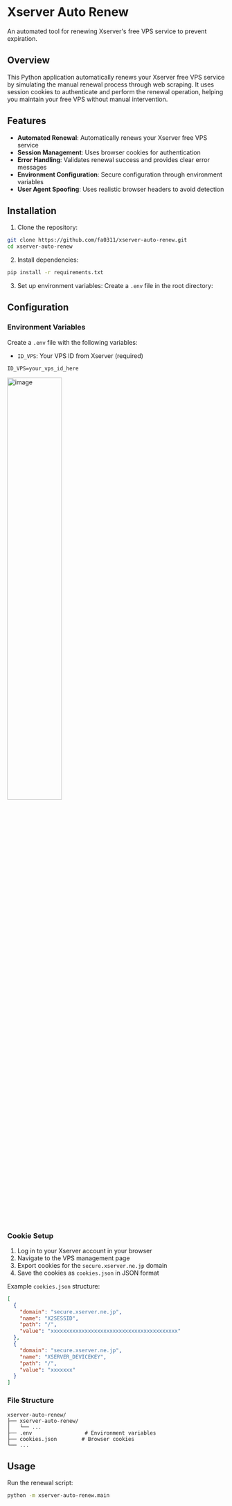 # Xserver Auto Renew

An automated tool for renewing Xserver's free VPS service to prevent expiration.

## Overview

This Python application automatically renews your Xserver free VPS service by simulating the manual renewal process through web scraping. It uses session cookies to authenticate and perform the renewal operation, helping you maintain your free VPS without manual intervention.

## Features

- **Automated Renewal**: Automatically renews your Xserver free VPS service
- **Session Management**: Uses browser cookies for authentication
- **Error Handling**: Validates renewal success and provides clear error messages
- **Environment Configuration**: Secure configuration through environment variables
- **User Agent Spoofing**: Uses realistic browser headers to avoid detection

## Installation

1. Clone the repository:

```bash
git clone https://github.com/fa0311/xserver-auto-renew.git
cd xserver-auto-renew
```

2. Install dependencies:

```bash
pip install -r requirements.txt
```

3. Set up environment variables:
   Create a `.env` file in the root directory:

## Configuration

### Environment Variables

Create a `.env` file with the following variables:

- `ID_VPS`: Your VPS ID from Xserver (required)

```env
ID_VPS=your_vps_id_here
```

<img src="image/README/1752250288684.png" alt="image" style="width: 50%;">

### Cookie Setup

1. Log in to your Xserver account in your browser
2. Navigate to the VPS management page
3. Export cookies for the `secure.xserver.ne.jp` domain
4. Save the cookies as `cookies.json` in JSON format

Example `cookies.json` structure:

```json
[
  {
    "domain": "secure.xserver.ne.jp",
    "name": "X2SESSID",
    "path": "/",
    "value": "xxxxxxxxxxxxxxxxxxxxxxxxxxxxxxxxxxxxxxxxx"
  },
  {
    "domain": "secure.xserver.ne.jp",
    "name": "XSERVER_DEVICEKEY",
    "path": "/",
    "value": "xxxxxxx"
  }
]
```

### File Structure

```filetree
xserver-auto-renew/
├── xserver-auto-renew/
│   └── ...
├── .env                 # Environment variables
├── cookies.json        # Browser cookies
└── ...
```

## Usage

Run the renewal script:

```bash
python -m xserver-auto-renew.main
```
